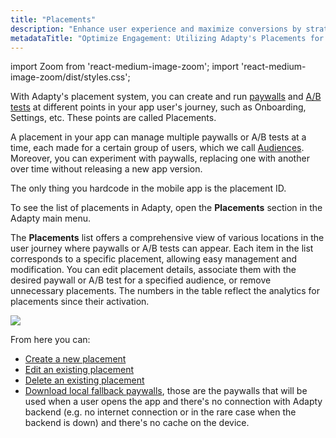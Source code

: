 ```yaml
---
title: "Placements"
description: "Enhance user experience and maximize conversions by strategically deploying paywalls and A/B tests at various points in your app journey with Adapty's placement system. Learn how to manage, modify, and analyze placements effortlessly for improved engagement"
metadataTitle: "Optimize Engagement: Utilizing Adapty's Placements for Paywalls and A/B Tests"
---
```


import Zoom from 'react-medium-image-zoom';
import 'react-medium-image-zoom/dist/styles.css';

With Adapty's placement system, you can create and run [paywalls](paywalls) and [A/B tests](ab-tests) at different points in your app user's journey, such as Onboarding, Settings, etc. These points are called Placements. 

A placement in your app can manage multiple paywalls or A/B tests at a time, each made for a certain group of users, which we call  [Audiences](audience). Moreover, you can experiment with paywalls, replacing one with another over time without releasing a new app version. 

The only thing you hardcode in the mobile app is the placement ID.

To see the list of placements in Adapty, open the **Placements** section in the Adapty main menu.

The **Placements** list offers a comprehensive view of various locations in the user journey where paywalls or A/B tests can appear. Each item in the list corresponds to a specific placement, allowing easy management and modification. You can edit placement details, associate them with the desired paywall or A/B test for a specified audience, or remove unnecessary placements. The numbers in the table reflect the analytics for placements since their activation.


<Zoom>
  <img src={require('./img/dfc4a1c-CleanShot_2023-07-26_at_14.51.342x.png').default}
  style={{
    border: '1px solid #727272', /* border width and color */
    width: '700px', /* image width */
    display: 'block', /* for alignment */
    margin: '0 auto' /* center alignment */
  }}
/>
</Zoom>





From here you can: 

- [Create a new placement](create-placement)
- [Edit an existing placement](edit-placement)
- [Delete an existing placement](delete-placement)
- [Download local fallback paywalls](fallback-paywalls), those are the paywalls that will be used when a user opens the app and there's no connection with Adapty backend (e.g. no internet connection or in the rare case when the backend is down) and there's no cache on the device.